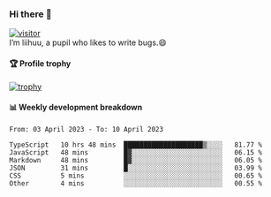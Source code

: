 ### Hi there 👋
[![visitor](https://visitor-badge.glitch.me/badge?page_id=liihuu&right_color=blue)](https://github.com/liihuu)<br>
I’m liihuu, a pupil who likes to write bugs.😄


#### 🏆 Profile trophy
[![trophy](https://github-profile-trophy.vercel.app?username=liihuu&margin-w=16&margin-h=16&rank=-C,-B)](https://github.com/liihuu)


#### 📊 Weekly development breakdown
<!--START_SECTION:waka-->

```text
From: 03 April 2023 - To: 10 April 2023

TypeScript   10 hrs 48 mins  ████████████████████▒░░░░   81.77 %
JavaScript   48 mins         █▓░░░░░░░░░░░░░░░░░░░░░░░   06.15 %
Markdown     48 mins         █▓░░░░░░░░░░░░░░░░░░░░░░░   06.05 %
JSON         31 mins         █░░░░░░░░░░░░░░░░░░░░░░░░   03.99 %
CSS          5 mins          ░░░░░░░░░░░░░░░░░░░░░░░░░   00.65 %
Other        4 mins          ░░░░░░░░░░░░░░░░░░░░░░░░░   00.55 %
```

<!--END_SECTION:waka-->

<!--
**liihuu/liihuu** is a ✨ _special_ ✨ repository because its `README.md` (this file) appears on your GitHub profile.

Here are some ideas to get you started:

- 🔭 I’m currently working on ...
- 🌱 I’m currently learning ...
- 👯 I’m looking to collaborate on ...
- 🤔 I’m looking for help with ...
- 💬 Ask me about ...
- 📫 How to reach me: ...
- 😄 Pronouns: ...
- ⚡ Fun fact: ...
-->
